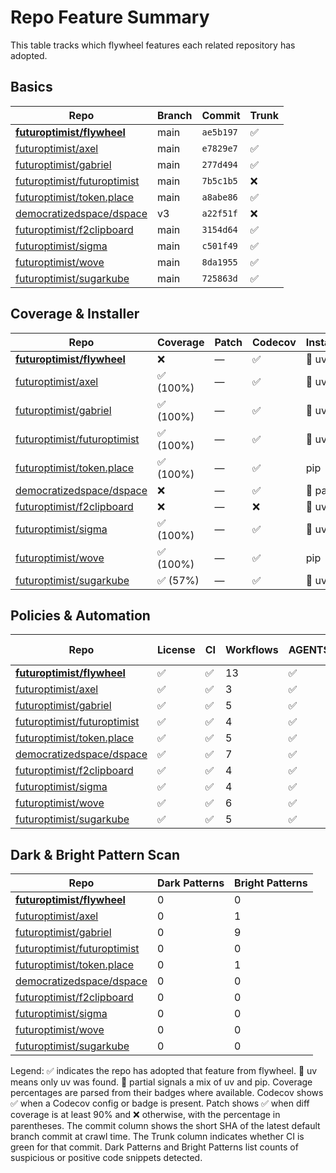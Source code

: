# Repo Feature Summary

This table tracks which flywheel features each related repository has adopted.

<!-- spellchecker: disable -->
## Basics
| Repo | Branch | Commit | Trunk |
| ---- | ------ | ------ | ----- |
| **[futuroptimist/flywheel](https://github.com/futuroptimist/flywheel)** | main | `ae5b197` | ✅ |
| [futuroptimist/axel](https://github.com/futuroptimist/axel) | main | `e7829e7` | ✅ |
| [futuroptimist/gabriel](https://github.com/futuroptimist/gabriel) | main | `277d494` | ✅ |
| [futuroptimist/futuroptimist](https://github.com/futuroptimist/futuroptimist) | main | `7b5c1b5` | ❌ |
| [futuroptimist/token.place](https://github.com/futuroptimist/token.place) | main | `a8abe86` | ✅ |
| [democratizedspace/dspace](https://github.com/democratizedspace/dspace) | v3 | `a22f51f` | ❌ |
| [futuroptimist/f2clipboard](https://github.com/futuroptimist/f2clipboard) | main | `3154d64` | ✅ |
| [futuroptimist/sigma](https://github.com/futuroptimist/sigma) | main | `c501f49` | ✅ |
| [futuroptimist/wove](https://github.com/futuroptimist/wove) | main | `8da1955` | ✅ |
| [futuroptimist/sugarkube](https://github.com/futuroptimist/sugarkube) | main | `725863d` | ✅ |

## Coverage & Installer
| Repo | Coverage | Patch | Codecov | Installer |
| ---- | -------- | ----- | ------- | --------- |
| **[futuroptimist/flywheel](https://github.com/futuroptimist/flywheel)** | ❌ | — | ✅ | 🚀 uv |
| [futuroptimist/axel](https://github.com/futuroptimist/axel) | ✅ (100%) | — | ✅ | 🚀 uv |
| [futuroptimist/gabriel](https://github.com/futuroptimist/gabriel) | ✅ (100%) | — | ✅ | 🚀 uv |
| [futuroptimist/futuroptimist](https://github.com/futuroptimist/futuroptimist) | ✅ (100%) | — | ✅ | 🚀 uv |
| [futuroptimist/token.place](https://github.com/futuroptimist/token.place) | ✅ (100%) | — | ✅ | pip |
| [democratizedspace/dspace](https://github.com/democratizedspace/dspace) | ❌ | — | ✅ | 🔶 partial |
| [futuroptimist/f2clipboard](https://github.com/futuroptimist/f2clipboard) | ❌ | — | ❌ | 🚀 uv |
| [futuroptimist/sigma](https://github.com/futuroptimist/sigma) | ✅ (100%) | — | ✅ | 🚀 uv |
| [futuroptimist/wove](https://github.com/futuroptimist/wove) | ✅ (100%) | — | ✅ | pip |
| [futuroptimist/sugarkube](https://github.com/futuroptimist/sugarkube) | ✅ (57%) | — | ✅ | 🚀 uv |

## Policies & Automation
| Repo | License | CI | Workflows | AGENTS.md | Code of Conduct | Contributing | Pre-commit |
| ---- | ------- | -- | --------- | --------- | --------------- | ------------ | ---------- |
| **[futuroptimist/flywheel](https://github.com/futuroptimist/flywheel)** | ✅ | ✅ | 13 | ✅ | ✅ | ✅ | ✅ |
| [futuroptimist/axel](https://github.com/futuroptimist/axel) | ✅ | ✅ | 3 | ✅ | ✅ | ✅ | ✅ |
| [futuroptimist/gabriel](https://github.com/futuroptimist/gabriel) | ✅ | ✅ | 5 | ✅ | ✅ | ✅ | ✅ |
| [futuroptimist/futuroptimist](https://github.com/futuroptimist/futuroptimist) | ✅ | ✅ | 4 | ✅ | ✅ | ✅ | ✅ |
| [futuroptimist/token.place](https://github.com/futuroptimist/token.place) | ✅ | ✅ | 5 | ✅ | ✅ | ✅ | ✅ |
| [democratizedspace/dspace](https://github.com/democratizedspace/dspace) | ✅ | ✅ | 7 | ✅ | ✅ | ✅ | ❌ |
| [futuroptimist/f2clipboard](https://github.com/futuroptimist/f2clipboard) | ✅ | ✅ | 4 | ✅ | ✅ | ✅ | ✅ |
| [futuroptimist/sigma](https://github.com/futuroptimist/sigma) | ✅ | ✅ | 4 | ✅ | ✅ | ✅ | ✅ |
| [futuroptimist/wove](https://github.com/futuroptimist/wove) | ✅ | ✅ | 6 | ✅ | ✅ | ✅ | ✅ |
| [futuroptimist/sugarkube](https://github.com/futuroptimist/sugarkube) | ✅ | ✅ | 5 | ✅ | ❌ | ❌ | ✅ |

## Dark & Bright Pattern Scan
| Repo | Dark Patterns | Bright Patterns |
| ---- | ------------- | --------------- |
| **[futuroptimist/flywheel](https://github.com/futuroptimist/flywheel)** | 0 | 0 |
| [futuroptimist/axel](https://github.com/futuroptimist/axel) | 0 | 1 |
| [futuroptimist/gabriel](https://github.com/futuroptimist/gabriel) | 0 | 9 |
| [futuroptimist/futuroptimist](https://github.com/futuroptimist/futuroptimist) | 0 | 0 |
| [futuroptimist/token.place](https://github.com/futuroptimist/token.place) | 0 | 1 |
| [democratizedspace/dspace](https://github.com/democratizedspace/dspace) | 0 | 0 |
| [futuroptimist/f2clipboard](https://github.com/futuroptimist/f2clipboard) | 0 | 0 |
| [futuroptimist/sigma](https://github.com/futuroptimist/sigma) | 0 | 0 |
| [futuroptimist/wove](https://github.com/futuroptimist/wove) | 0 | 0 |
| [futuroptimist/sugarkube](https://github.com/futuroptimist/sugarkube) | 0 | 0 |

Legend: ✅ indicates the repo has adopted that feature from flywheel. 🚀 uv means only uv was found. 🔶 partial signals a mix of uv and pip. Coverage percentages are parsed from their badges where available. Codecov shows ✅ when a Codecov config or badge is present. Patch shows ✅ when diff coverage is at least 90% and ❌ otherwise, with the percentage in parentheses. The commit column shows the short SHA of the latest default branch commit at crawl time. The Trunk column indicates whether CI is green for that commit. Dark Patterns and Bright Patterns list counts of suspicious or positive code snippets detected.
